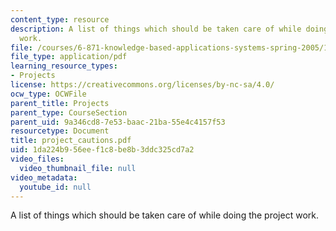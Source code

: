 ```yaml
---
content_type: resource
description: A list of things which should be taken care of while doing the project
  work.
file: /courses/6-871-knowledge-based-applications-systems-spring-2005/1da224b956eef1c8be8b3ddc325cd7a2_project_cautions.pdf
file_type: application/pdf
learning_resource_types:
- Projects
license: https://creativecommons.org/licenses/by-nc-sa/4.0/
ocw_type: OCWFile
parent_title: Projects
parent_type: CourseSection
parent_uid: 9a346cd8-7e53-baac-21ba-55e4c4157f53
resourcetype: Document
title: project_cautions.pdf
uid: 1da224b9-56ee-f1c8-be8b-3ddc325cd7a2
video_files:
  video_thumbnail_file: null
video_metadata:
  youtube_id: null
---
```

A list of things which should be taken care of while doing the project work.
